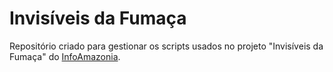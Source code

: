 # Invisíveis da Fumaça

Repositório criado para gestionar os scripts usados no projeto "Invisíveis da Fumaça" do [InfoAmazonia](https://infoamazonia.org/).
